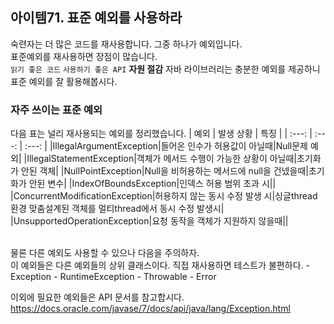## 아이템71. 표준 예외를 사용하라
숙련자는 더 많은 코드를 재사용합니다. 그중 하나가 예외입니다. <br> 
표준예외를 재사용하면 장점이 많습니다. <br>
<code>읽기 좋은 코드</code>  <code>사용하기 좋은 API</code> **자원 절감**
자바 라이브러리는 충분한 예외를 제공하니 표준 예외를 잘 활용해봅시다.

### 자주 쓰이는 표준 예외
다음 표는 널리 재사용되는 예외를 정리했습니다.
| 예외 | 발생 상황 | 특징 |
| :---: | :---: | :---: |
|IllegalArgumentException|들어온 인수가 허용값이 아닐때|Null문제 예외|
|IllegalStatementException|객체가 메서드 수행이 가능한 상황이 아닐때|초기화가 안된 객체|
|NullPointException|Null을 비허용하는 메서드에 null을 건넸을때|초기화가 안된 변수|
|IndexOfBoundsException|인덱스 허용 범위 초과 시||
|ConcurrentModificationException|허용하지 않는 동시 수정 발생 시|싱글thread환경 맞춤설계된 객체를 멀티thread에서 동시 수정 발생시|
|UnsupportedOperationException|요청 동작을 객체가 지원하지 않을때||

<br>
물론 다른 예외도 사용할 수 있으나 다음을 주의하자. <br>
이 예외들은 다른 예외들의 상위 클래스이다. 직접 재사용하면 테스트가 불편하다.
- Exception
- RuntimeException
- Throwable
- Error
<br>

이외에 필요한 예외들은 API 문서를 참고합시다.
https://docs.oracle.com/javase/7/docs/api/java/lang/Exception.html

